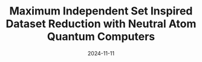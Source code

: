 ---
title: "Maximum Independent Set Inspired Dataset Reduction with Neutral Atom Quantum Computers"
collection: publications
category: conferences
excerpt: 'Quantum computers have gained popularity in recent years due to their potential to solve problems currently difficult for classical computers to tackle.
This paper demonstrates a potential use case for analog quantum computers, based on the neutral atom architecture, for dataset reduction in machine learning.
Our approach, which uses a graph representation of the dataset, is inspired by a Quantum Maximum Independent Set (QMIS) approach and combines classical and quantum computing approaches to select a representative subset of data points.
We compare our approach with classical dataset reduction techniques-k-means clustering and classical MIS on various datasets and models.
Our results then show that models trained on datasets reduced with our method achieve similar to better results in terms of F-1 score, particularly in complex datasets.
These results indicate the potential of neutral atom quantum computing platforms to enhance machine learning workflows through effective dataset reduction.'
permalink: /publication/2024-11-11-QDatasetReduction
date: 2024-11-11
venue: '6th International Workshop on Quantum Software Engineering (Q-SE 2025)'
# paperurl: 'http://kevin-ys-zhang.github.io/files/2409.10643v1.pdf'
names: 'Zirui Zhang, Pravin Mahendran, <b>Kevin Zhang</b>, and David Bernal Neira'
---
